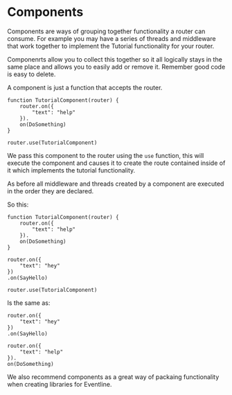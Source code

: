 # Components

Components are ways of grouping together functionality a router can consume.
For example you may have a series of threads and middleware that work together to implement
the Tutorial functionality for your router.

Componenrts allow you to collect this together so it all logically stays in the same place
and allows you to easily add or remove it. Remember good code is easy to delete.

A component is just a function that accepts the router.

```
function TutorialComponent(router) {
    router.on({
        "text": "help"
    }).
    on(DoSomething)
}

router.use(TutorialComponent)
```

We pass this component to the router using the `use` function, this will
execute the component and causes it to create the route contained inside of it
which implements the tutorial functionality.

As before all middleware and threads created by a component are executed in the order they
are declared. 

So this:

``` 
function TutorialComponent(router) {
    router.on({
        "text": "help"
    }).
    on(DoSomething)
}

router.on({
    "text": "hey"
})
.on(SayHello)

router.use(TutorialComponent)
```

Is the same as:

``` 
router.on({
    "text": "hey"
})
.on(SayHello)

router.on({
    "text": "help"
}).
on(DoSomething)
```

We also recommend components as a great way of packaing functionality when creating libraries for Eventline.